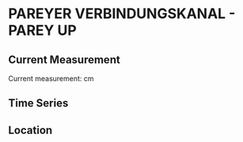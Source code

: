 # PAREYER VERBINDUNGSKANAL - PAREY UP

## Current Measurement

Current measurement: <Value topic="rivers/pegel-online/PVK/PAREY-UP/measurementValue"/> cm

## Time Series

<TimeSeries topic="rivers/pegel-online/PVK/PAREY-UP/measurementValue" period="week" />

## Location

<WorldMap>
  <Marker lat="52.403065582670365" lon="11.979050287236685" labelTopic="rivers/pegel-online/PVK/PAREY-UP/measurementValue" />
</WorldMap>
